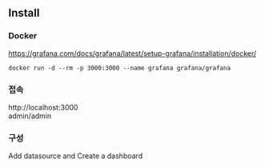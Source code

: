 
## Install

### Docker 
https://grafana.com/docs/grafana/latest/setup-grafana/installation/docker/

```shell
docker run -d --rm -p 3000:3000 --name grafana grafana/grafana
```

### 접속
http://localhost:3000  
admin/admin


### 구성
Add datasource and Create a dashboard





